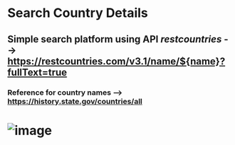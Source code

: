 # Search Country Details
## Simple search platform using API *restcountries* --> https://restcountries.com/v3.1/name/${name}?fullText=true
### Reference for country names --> https://history.state.gov/countries/all
# ![image](https://github.com/darshan1005/Country_Details/assets/114302987/2054fdde-a352-447a-b72b-30b150f0f23f)
